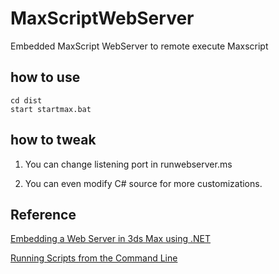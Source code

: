 # MaxScriptWebServer

Embedded MaxScript WebServer to remote execute Maxscript

## how to use

```
cd dist
start startmax.bat
```

## how to tweak

1. You can change listening port in runwebserver.ms

2. You can even modify C# source for more customizations.

## Reference

[Embedding a Web Server in 3ds Max using .NET](http://area.autodesk.com/blogs/the-3ds-max-blog/embedding-a-web-server-in-3ds-max-using-net)

[Running Scripts from the Command Line](https://knowledge.autodesk.com/support/3ds-max/learn-explore/caas/CloudHelp/cloudhelp/2015/ENU/3DSMax/files/GUID-BCB04DEC-7967-4091-B980-638CFDFE47EC-htm.html)